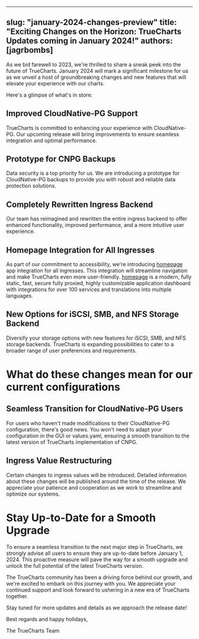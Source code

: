 
---
slug: "january-2024-changes-preview"
title: "Exciting Changes on the Horizon: TrueCharts Updates coming in January 2024!"
authors: [jagrbombs]
---

As we bid farewell to 2023, we're thrilled to share a sneak peek into the future of TrueCharts. January 2024 will mark a significant milestone for us as we unveil a host of groundbreaking changes and new features that will elevate your experience with our charts.

Here's a glimpse of what's in store:

## Improved CloudNative-PG Support
TrueCharts is committed to enhancing your experience with CloudNative-PG. Our upcoming release will bring improvements to ensure seamless integration and optimal performance.

## Prototype for CNPG Backups
Data security is a top priority for us. We are introducing a prototype for CloudNative-PG backups to provide you with robust and reliable data protection solutions.

## Completely Rewritten Ingress Backend
Our team has reimagined and rewritten the entire ingress backend to offer enhanced functionality, improved performance, and a more intuitive user experience.

## Homepage Integration for All Ingresses
As part of our commitment to accessibility, we're introducing [homepage](https://gethomepage.dev/) app integration for all ingresses. This integration will streamline navigation and make TrueCharts even more user-friendly. [homepage](https://gethomepage.dev) is a modern, fully static, fast, secure fully proxied, highly customizable application dashboard with integrations for over 100 services and translations into multiple languages.

## New Options for iSCSI, SMB, and NFS Storage Backend
Diversify your storage options with new features for iSCSI, SMB, and NFS storage backends. TrueCharts is expanding possibilities to cater to a broader range of user preferences and requirements.

# What do these changes mean for our current configurations

## Seamless Transition for CloudNative-PG Users
For users who haven't made modifications to their CloudNative-PG configuration, there's good news. You won't need to adapt your configuration in the GUI or values.yaml, ensuring a smooth transition to the latest version of TrueCharts implementation of CNPG.

## Ingress Value Restructuring
Certain changes to ingress values will be introduced. Detailed information about these changes will be published around the time of the release. We appreciate your patience and cooperation as we work to streamline and optimize our systems.

# Stay Up-to-Date for a Smooth Upgrade
To ensure a seamless transition to the next major step in TrueCharts, we strongly advise all users to ensure they are up-to-date before January 1, 2024. This proactive measure will pave the way for a smooth upgrade and unlock the full potential of the latest TrueCharts version.

The TrueCharts community has been a driving force behind our growth, and we're excited to embark on this journey with you. We appreciate your continued support and look forward to ushering in a new era of TrueCharts together.

Stay tuned for more updates and details as we approach the release date!

Best regards and happy holidays,

The TrueCharts Team
